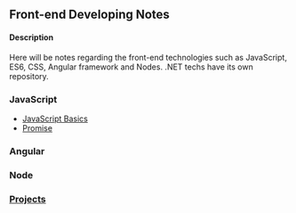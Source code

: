 ## Front-end Developing Notes ##


#### Description ####
Here will be notes regarding the front-end technologies such as JavaScript,  ES6, CSS, Angular framework and Nodes. 
.NET techs have its own repository. 

### JavaScript ###
+ [JavaScript Basics](javascript)
+ [Promise](promise)



### Angular ###

### Node ###

### [Projects](projects) ###
